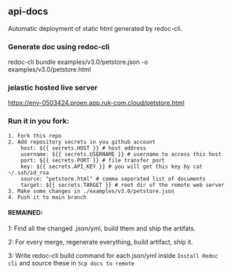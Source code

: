 ## api-docs

Automatic deployment of static html generated by redoc-cli.

### Generate doc using redoc-cli

redoc-cli bundle examples/v3.0/petstore.json -o examples/v3.0/petstore.html

### jelastic hosted live server

https://env-0503424.proen.app.ruk-com.cloud/petstore.html

### Run it in you fork:

    1. Fork this repo
    2. Add repository secrets in you github account
        host: ${{ secrets.HOST }} # host address
        username: ${{ secrets.USERNAME }} # username to access this host
        port: ${{ secrets.PORT }} # file transfer port
        key: ${{ secrets.API_KEY }} # you will get this key by cat ~/.ssh/id_rsa
        source: "petstore.html" # comma seperated list of documents
        target: ${{ secrets.TARGET }} # root dir of the remote web server
    3. Make some changes in ./examples/v3.0/petstore.json
    4. Push it to main branch

#### REMAINED:

1: Find all the changed .json/yml, build them and ship the artifats.

2: For every merge, regenerate everything, build artifact, ship it.

3: Write redoc-cli build command for each json/yml inside `Install Redoc cli` and source these in `Scp docs to remote`
